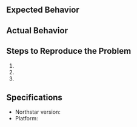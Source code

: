 ## Expected Behavior


## Actual Behavior


## Steps to Reproduce the Problem

  1.
  2.
  3.

## Specifications

  - Northstar version:
  - Platform: